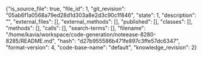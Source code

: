 {"is_source_file": true, "file_id": 1, "git_revision": "05ab6f1a0568a79ed28d1d303a8e2d3c90c1f846", "state": 1, "description": "", "external_files": [], "external_methods": [], "published": [], "classes": [], "methods": [], "calls": [], "search-terms": [], "filename": "/home/kavia/workspace/code-generation/noteease-8280-8285/README.md", "hash": "d27b955586b471fe897c3ffe57dc6347", "format-version": 4, "code-base-name": "default", "knowledge_revision": 2}